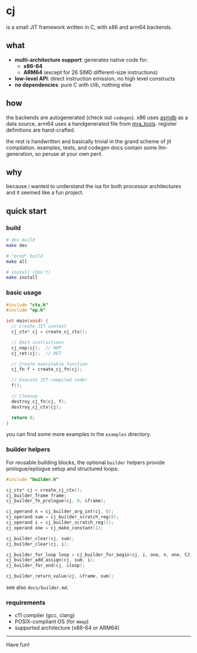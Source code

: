 # cj

is a small JIT framework written in C, with x86 and arm64 backends.

## what

- **multi-architecture support**: generates native code for:
  - **x86-64**
  - **ARM64** (except for 26 SIMD different-size instructions)
- **low-level API**: direct instruction emission, no high level constructs
- **no dependencies**: pure C with clib, nothing else

## how

the backends are autogenerated (check out `codegen`). x86 uses
[asmdb](https://www.npmjs.com/package/asmdb) as a data source, arm64 uses a
handgenerated file from [mra\_tools](https://github.com/alastairreid/mra_tools).
register definitions are hand-crafted.

the rest is handwritten and basically trivial in the grand scheme of jit
compilation. examples, tests, and codegen docs contain some llm-generation, so
peruse at your own peril.

## why

because i wanted to understand the isa for both processor architectures and it
seemed like a fun project.

## quick start

### build

```bash
# dev build
make dev

# "prod" build
make all

# install (don't)
make install
```

### basic usage

```c
#include "ctx.h"
#include "op.h"

int main(void) {
  // Create JIT context
  cj_ctx* cj = create_cj_ctx();

  // Emit instructions
  cj_nop(cj);  // NOP
  cj_ret(cj);  // RET

  // Create executable function
  cj_fn f = create_cj_fn(cj);

  // Execute JIT-compiled code!
  f();

  // Cleanup
  destroy_cj_fn(cj, f);
  destroy_cj_ctx(cj);

  return 0;
}
```

you can find some more examples in the `examples` directory.

### builder helpers

For reusable building blocks, the optional `builder` helpers provide prologue/epilogue setup and structured loops:

```c
#include "builder.h"

cj_ctx* cj = create_cj_ctx();
cj_builder_frame frame;
cj_builder_fn_prologue(cj, 0, &frame);

cj_operand n = cj_builder_arg_int(cj, 0);
cj_operand sum = cj_builder_scratch_reg(0);
cj_operand i = cj_builder_scratch_reg(1);
cj_operand one = cj_make_constant(1);

cj_builder_clear(cj, sum);
cj_builder_clear(cj, i);

cj_builder_for_loop loop = cj_builder_for_begin(cj, i, one, n, one, CJ_COND_GE);
cj_builder_add_assign(cj, sum, i);
cj_builder_for_end(cj, &loop);

cj_builder_return_value(cj, &frame, sum);
```

see also `docs/builder.md`.

### requirements

- c11 compiler (gcc, clang)
- POSIX-compliant OS (for `mmap`)
- supported architecture (x86-64 or ARM64)

<hr/>

Have fun!
